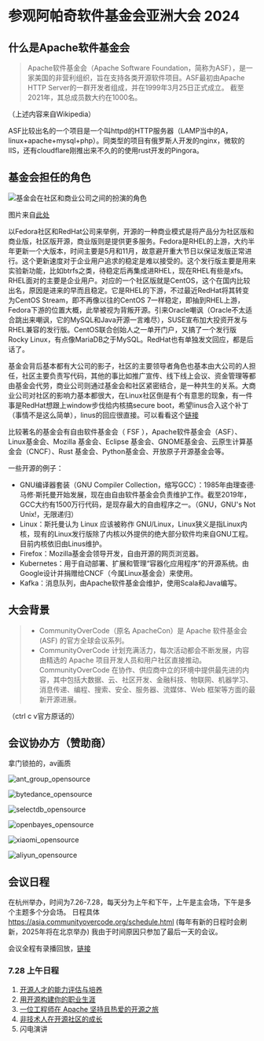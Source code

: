 # 参观阿帕奇软件基金会亚洲大会 2024

## 什么是Apache软件基金会

> Apache软件基金会（Apache Software Foundation，简称为ASF），是一家美国的非营利组织，旨在支持各类开源软件项目。ASF最初由Apache HTTP Server的一群开发者组成，并在1999年3月25日正式成立。 截至2021年，其总成员数大约在1000名。

（上述内容来自Wikipedia）

ASF比较出名的一个项目是一个叫httpd的HTTP服务器（LAMP当中的A，linux+apache+mysql+php）。同类型的项目有俄罗斯人开发的nginx，微软的IIS，还有cloudflare刚推出来不久的的使用rust开发的Pingora。

## 基金会担任的角色

![基金会在社区和商业公司之间的扮演的角色](images/role_between_company_and_community.png)

图片来自[此处](https://opensourceway.community/posts/foundation_introduce/foundation-introduce-in-fascinate-os/)

以Fedora社区和RedHat公司来举例，开源的一种商业模式是将产品分为社区版和商业版，社区版开源，商业版则是提供更多服务。Fedora是RHEL的上游，大约半年更新一个大版本，时间主要是5月和11月，故意避开重大节日以保证发版正常进行。这个更新速度对于企业用户追求的稳定是难以接受的。这个发行版主要是用来实验新功能，比如btrfs之类，待稳定后再集成进RHEL，现在RHEL有些是xfs。RHEL面对的主要是企业用户。对应的一个社区版就是CentOS，这个在国内比较出名，原因是进来的早而且稳定。它是RHEL的下游，不过最近RedHat将其转变为CentOS Stream，即不再像以往的CentOS 7一样稳定，即抽到RHEL上游，Fedora下游的位置大概，此举被视为背叛开源。引来Oracle嘲讽（Oracle不太适合跳出来嘲讽，它的MySQL和Java开源一言难尽），SUSE宣布加大投资开发与RHEL兼容的发行版。CentOS联合创始人之一单开门户，又搞了一个发行版Rocky Linux，有点像MariaDB之于MySQL。RedHat也有单独发文回应，都是后话了。

基金会背后基本都有大公司的影子，社区的主要领导者角色也基本由大公司的人担任，社区主要负责写代码，其他的事比如推广宣传、线下线上会议、资金管理等都由基金会代劳，商业公司则通过基金会和社区紧密结合，是一种共生的关系。大商业公司对社区的影响力基本都很大，在Linux社区倒是有个有意思的现象，有一件事是RedHat想跟上window步伐给内核搞secure boot，希望linus合入这个补丁（事情不是这么简单），linus的回应很直接。可以看看这个[链接](https://www.reddit.com/r/linux/comments/18yoho/linus_tells_developers_to_not_suck_off_microsoft)

比较著名的基金会有自由软件基金会（ FSF ），Apache软件基金会（ASF）、Linux基金会、Mozilla 基金会、Eclipse 基金会、GNOME基金会、云原生计算基金会（CNCF）、Rust 基金会、Python基金会、开放原子开源基金会等。

一些开源的例子：

- GNU编译器套装（GNU Compiler Collection，缩写GCC）：1985年由理查德·马修·斯托曼开始发展，现在由自由软件基金会负责维护工作。截至2019年，GCC大约有1500万行代码，是现存最大的自由程序之一。（GNU，GNU's Not Unix!，无限递归）
- Linux：斯托曼认为 Linux 应该被称作 GNU/Linux，Linux狭义是指Linux内核，现有的Linux发行版除了内核以外提供的绝大部分软件均来自GNU工程。目前内核依旧由Linus维护。
- Firefox：Mozilla基金会领导开发，自由开源的网页浏览器。
- Kubernetes：用于自动部署、扩展和管理“容器化应用程序”的开源系统。由Google设计并捐赠给CNCF（今属Linux基金会）来使用。
- Kafka：消息队列，由Apache软件基金会维护，使用Scala和Java编写。

## 大会背景

> - CommunityOverCode（原名 ApacheCon）是 Apache 软件基金会 (ASF) 的官方全球会议系列。
> - CommunityOverCode 计划充满活力，每次活动都会不断发展，内容由精选的 Apache 项目开发人员和用户社区直接推动。CommunityOverCode 在协作、供应商中立的环境中提供最先进的内容，其中包括大数据、云、社区开发、金融科技、物联网、机器学习、消息传递、编程、搜索、安全、服务器、流媒体、Web 框架等方面的最新开源进展。

（ctrl c v官方原话的）

## 会议协办方（赞助商）

拿门锁拍的，av画质

![ant_group_opensource](images/ant_group_opensource.png)

![bytedance_opensource](images/bytedance_opensource.png)

![selectdb_opensource](images/selectdb_opensource.png)

![openbayes_opensource](images/openbayes_opensource.png)

![xiaomi_opensource](images/xiaomi_opensource.png)

![aliyun_opensource](images/aliyun_opensource.png)

## 会议日程

在杭州举办，时间为7.26-7.28，每天分为上午和下午，上午是主会场，下午是多个主题多个分会场。
日程具体 <https://asia.communityovercode.org/schedule.html> (每年有新的日程时会刷新，2025年将在北京举办)
我由于时间原因只参加了最后一天的会议。

会议全程有录播回放，[链接](https://www.youtube.com/watch?v=7uIAeegYwLQ&list=PLU2OcwpQkYCw-J71WjgmeD9BYOK67xjG2)

### 7.28 上午日程

1. [开源人才的能力评估与培养](https://www.youtube.com/watch?v=jlC3JnEhaWE&list=PLU2OcwpQkYCw-J71WjgmeD9BYOK67xjG2)
2. [用开源构建你的职业生涯](https://www.youtube.com/watch?v=anObj3pjYr4&list=PLU2OcwpQkYCw-J71WjgmeD9BYOK67xjG2&index=74)
3. [一位工程师在 Apache 坚持且热爱的开源之旅](https://www.youtube.com/watch?v=CMAyGhb0mpA&list=PLU2OcwpQkYCw-J71WjgmeD9BYOK67xjG2)
4. [非技术人在开源社区的成长](https://www.youtube.com/watch?v=tiQmFBE_H_o&list=PLU2OcwpQkYCw-J71WjgmeD9BYOK67xjG2)
5. 闪电演讲
